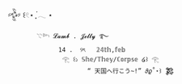 𒅒 ꒰𓏲⋆ ִֶָ ๋𓂃 ⋆     

            𓇢𓆸 𝓛𝓪𝓶𝓫 . 𝓙𝓮𝓵𝓵𝔂 ࿐
                  14 .  ୨ৎ   𝟚𝟜𝕥𝕙,𝕗𝕖𝕓 
                   𓂀 ꒰১ 𝕊𝕙𝕖/𝕋𝕙𝕖𝕪/ℂ𝕠𝕣𝕡𝕤𝕖 ໒꒱ 𓂀
                          “ 天国へ行こう~!” 𝜗𝜚˚⋆꒱ 𒄆
